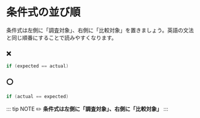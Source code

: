 # 条件式の並び順
条件式は左側に「調査対象」、右側に「比較対象」を置きましょう。英語の文法と同じ順番にすることで読みやすくなります。

### :x:
```java
if (expected == actual)
```

### :o:
```java
if (actual == expected)
```

::: tip NOTE
:pencil2: **条件式は左側に「調査対象」、右側に「比較対象」**
:::
